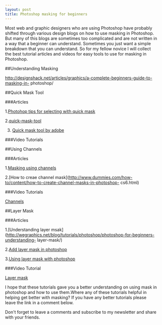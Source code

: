 ```yaml
---
layout: post
title: Photoshop masking for beginners
---
```


Most web and graphic designers who are using Photoshop have probably shifted through 
various design blogs on how to use masking in Photoshop. But many of this blogs are 
sometimes too complicated and are not written in a way that a beginner can understand. 
Sometimes you just want a simple breakdown that you can understand. So for my fellow 
novice I will collect the best tutorial articles and videos for easy tools to use for masking in 
Photoshop.

##Understanding Masking

http://designshack.net/articles/graphics/a-complete-beginners-guide-to-masking-in-
photoshop/

##Quick Mask Tool

###Articles

1.[Photohop tips for selecting with quick mask](http://www.makeuseof.com/tag/adobe-photoshop-tips-selecting-with-quick-mask/)

2.[quick-mask-tool](http://www.tricky-photoshop.com/quick-mask-tool/)

3. [Quick mask tool by adobe](http://www.adobepress.com/articles/article.asp?p=1950633&seqNum=5)

###Video Tutorials
[](https://www.youtube.com/watch?v=Q_IukgNM1fI)

##Using Channels

###Articles

1.[Masking using channels ](http://photoshopcafe.com/tutorials/masking/masking.htm)

2.[How to creae channel mask](http://www.dummies.com/how-to/content/how-to-create-channel-masks-in-photoshop-
cs6.html)

###Video Tutorials

[Channels](https://www.youtube.com/watch?v=X8y4ii5-6Y8)

##Layer Mask

###Articles

1.[Understanding  layer msak](http://wegraphics.net/blog/tutorials/photoshop/photoshop-for-beginners-understanding-
layer-mask/)

2.[Add layer mask in photoshop](http://www.wikihow.com/Add-a-Layer-Mask-in-Photoshop)

3.[Using layer mask with photoshop]( http://www.ephotozine.com/article/using-layer-masks-with-photoshop-4876)

###Video Tutorial

[Layer mask](https://www.youtube.com/watch?v=QgmTl2Hbdsc)


I hope that these tutorials gave you a better understanding on using mask in photoshop and how to use them.Where any of these tutorials helpful in helping get better with masking? If you have any better tutorials please leave the link in a comment below.

Don't forget to leave a comments and subscribe to my newsletter and share with your friends.


